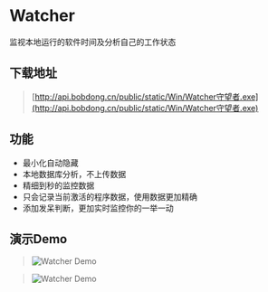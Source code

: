 # Watcher
监视本地运行的软件时间及分析自己的工作状态


## 下载地址  

> [http://api.bobdong.cn/public/static/Win/Watcher守望者.exe](http://api.bobdong.cn/public/static/Win/Watcher守望者.exe)  


## 功能  
 - 最小化自动隐藏
 - 本地数据库分析，不上传数据
 - 精细到秒的监控数据
 - 只会记录当前激活的程序数据，使用数据更加精确
 - 添加发呆判断，更加实时监控你的一举一动
 
 ## 演示Demo  
 
 > ![Watcher Demo](http://api.bobdong.cn/public/static/Win/watcher03.png)
 
 > ![Watcher Demo](http://api.bobdong.cn/public/static/Win/watcher04.png)

